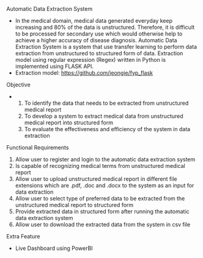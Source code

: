 Automatic Data Extraction System
- In the medical domain, medical data generated everyday keep increasing and 80% of the data is unstructured. Therefore, it is difficult to be processed for secondary use which would otherwise help to achieve a higher accuracy of disease diagnosis. Automatic Data Extraction System is a system that use transfer learning to perform data extraction from unstructured to structured form of data. Extraction model using regular expression (Regex) written in Python is implemented using FLASK API.
- Extraction model: https://github.com/jeongie/fyp_flask

Objective
- 1. To identify the data that needs to be extracted from unstructured medical report
  2. To develop a system to extract medical data from unstructured medical report into structured form
  3. To evaluate the effectiveness and efficiency of the system in data extraction

Functional Requirements
1. Allow user to register and login to the automatic data extraction system
2. Is capable of recognizing medical terms from unstructured medical report
3. Allow user to upload unstructured medical report in different file extensions which are .pdf, .doc and .docx to the system as an input for data extraction
4. Allow user to select type of preferred data to be extracted from the unstructured medical report to structured form
5. Provide extracted data in structured form after running the automatic data extraction system
6. Allow user to download the extracted data from the system in csv file

Extra Feature
- Live Dashboard using PowerBI
